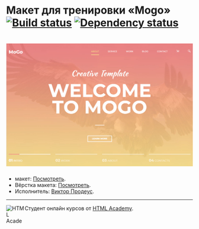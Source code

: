 # Макет для тренировки «Mogo» [![Build status][travis-image]][travis-url] [![Dependency status][dependency-image]][dependency-url]
# ![Image of project «Mogo»](https://github.com/ViktorProdeus/mogo/blob/master/mogo.jpg)

* макет: [Посмотреть](https://freebiesbug.com/psd-freebies/mogo-free-one-page-psd-template/). 
* Вёрстка макета: [Посмотреть](https://viktorprodeus.github.io/mogo/build/).  
* Исполнитель: [Виктор Продеус](https://up.htmlacademy.ru/adaptive/16/user/814599).
---
<a href="https://htmlacademy.ru/intensive/adaptive"><img align="left" width="50" height="50" alt="HTML Academy" src="https://up.htmlacademy.ru/static/img/intensive/adaptive/logo-for-github-2.png"></a>

Студент онлайн курсов от [HTML Academy](https://htmlacademy.ru).

[travis-image]: https://travis-ci.com/htmlacademy-adaptive/814599-cat-energy-16.svg?branch=master
[travis-url]: https://travis-ci.com/htmlacademy-adaptive/814599-cat-energy-16
[dependency-image]: https://david-dm.org/htmlacademy-adaptive/814599-cat-energy-16/dev-status.svg?style=flat-square
[dependency-url]: https://david-dm.org/htmlacademy-adaptive/814599-cat-energy-16?type=dev.  
